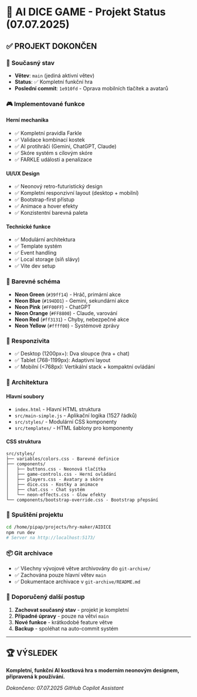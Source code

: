 # 🎲 AI DICE GAME - Projekt Status (07.07.2025)

## ✅ **PROJEKT DOKONČEN**

### 🎯 **Současný stav**
- **Větev**: `main` (jediná aktivní větev)
- **Status**: ✅ Kompletní funkční hra
- **Poslední commit**: `1e910fd` - Oprava mobilních tlačítek a avatarů

### 🎮 **Implementované funkce**

#### **Herní mechanika**
- ✅ Kompletní pravidla Farkle
- ✅ Validace kombinací kostek
- ✅ AI protihráči (Gemini, ChatGPT, Claude)
- ✅ Skóre systém s cílovým skóre
- ✅ FARKLE události a penalizace

#### **UI/UX Design**
- ✅ Neonový retro-futuristický design
- ✅ Kompletní responzivní layout (desktop + mobilní)
- ✅ Bootstrap-first přístup
- ✅ Animace a hover efekty
- ✅ Konzistentní barevná paleta

#### **Technické funkce**
- ✅ Modulární architektura
- ✅ Template systém
- ✅ Event handling
- ✅ Local storage (síň slávy)
- ✅ Vite dev setup

### 🎨 **Barevné schéma**
- **Neon Green** (`#39ff14`) - Hráč, primární akce
- **Neon Blue** (`#194DD1`) - Gemini, sekundární akce  
- **Neon Pink** (`#FF00FF`) - ChatGPT
- **Neon Orange** (`#FF8800`) - Claude, varování
- **Neon Red** (`#ff3131`) - Chyby, nebezpečné akce
- **Neon Yellow** (`#ffff00`) - Systémové zprávy

### 📱 **Responzivita**
- ✅ Desktop (1200px+): Dva sloupce (hra + chat)
- ✅ Tablet (768-1199px): Adaptivní layout
- ✅ Mobilní (<768px): Vertikální stack + kompaktní ovládání

### 🔧 **Architektura**

#### **Hlavní soubory**
- `index.html` - Hlavní HTML struktura
- `src/main-simple.js` - Aplikační logika (1527 řádků)
- `src/styles/` - Modulární CSS komponenty
- `src/templates/` - HTML šablony pro komponenty

#### **CSS struktura**
```
src/styles/
├── variables/colors.css - Barevné definice
├── components/
│   ├── buttons.css - Neonová tlačítka
│   ├── game-controls.css - Herní ovládání
│   ├── players.css - Avatary a skóre
│   ├── dice.css - Kostky a animace
│   ├── chat.css - Chat systém
│   └── neon-effects.css - Glow efekty
└── components/bootstrap-override.css - Bootstrap přepsání
```

### 🚀 **Spuštění projektu**
```bash
cd /home/pipap/projects/hry-maker/AIDICE
npm run dev
# Server na http://localhost:5173/
```

### 📦 **Git archivace**
- ✅ Všechny vývojové větve archivovány do `git-archive/`
- ✅ Zachována pouze hlavní větev `main`
- ✅ Dokumentace archivace v `git-archive/README.md`

### 🎯 **Doporučený další postup**
1. **Zachovat současný stav** - projekt je kompletní
2. **Případné úpravy** - pouze na větvi `main`
3. **Nové funkce** - krátkodobé feature větve
4. **Backup** - spoléhat na auto-commit systém

---

## 🏆 **VÝSLEDEK**
**Kompletní, funkční AI kostková hra s moderním neonovým designem, připravená k používání.**

*Dokončeno: 07.07.2025*
*GitHub Copilot Assistant*
